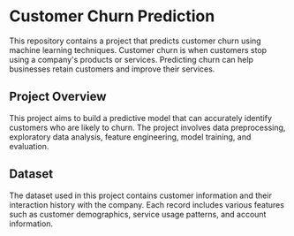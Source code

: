 # Customer Churn Prediction

This repository contains a project that predicts customer churn using machine learning techniques. Customer churn is when customers stop using a company's products or services. Predicting churn can help businesses retain customers and improve their services.

## Project Overview

This project aims to build a predictive model that can accurately identify customers who are likely to churn. The project involves data preprocessing, exploratory data analysis, feature engineering, model training, and evaluation.

## Dataset

The dataset used in this project contains customer information and their interaction history with the company. Each record includes various features such as customer demographics, service usage patterns, and account information.
